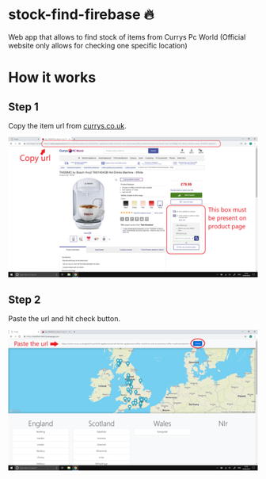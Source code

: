 # stock-find-firebase 🔥
Web app that allows to find stock of items from Currys Pc World (Official website only allows for checking one specific location)
# How it works
## Step 1
Copy the item url from [currys.co.uk](https://www.currys.co.uk/gbuk/index.html).

![Step 1](Media/step1.png)
## Step 2
Paste the url and hit check button.

![Step 2](Media/step2.png)
